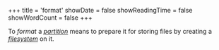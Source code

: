 +++
title = 'format'
showDate = false
showReadingTime = false
showWordCount = false
+++

To _format_ a [_partition_](/arch-install-guide/glossary/partition) means to prepare it for storing files by creating a [_filesystem_](/arch-install-guide/glossary/filesystem) on it.